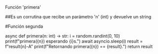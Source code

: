 Función 'primera'

##Es un corrutina que recibe un parámetro 'n' (int) y devuelve un string

#Función segunda


async def primera(n: int) -> str:
    i = random.randint(0, 10)
    print(f"primera({n}) esperando {i}s.")
    await asyncio.sleep(i)
    result = f"result{n}-A"
    print(f"Retornando primera({n}) == {result}.")
    return result